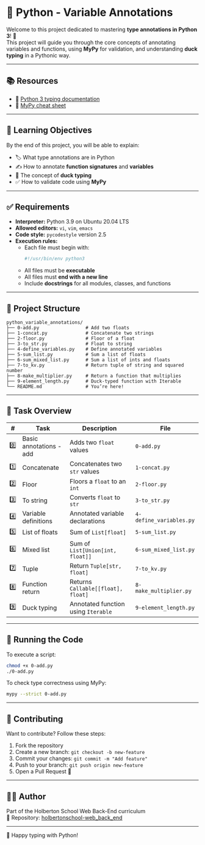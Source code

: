 
# 🧠 Python - Variable Annotations

Welcome to this project dedicated to mastering **type annotations in Python 3**! 🐍  
This project will guide you through the core concepts of annotating variables and functions, using **MyPy** for validation, and understanding **duck typing** in a Pythonic way.

---

## 📚 Resources

- 📄 [Python 3 typing documentation](https://docs.python.org/3/library/typing.html)
- 🧾 [MyPy cheat sheet](https://mypy.readthedocs.io/en/stable/cheat_sheet_py3.html)

---

## 🎯 Learning Objectives

By the end of this project, you will be able to explain:

- 🏷️ What type annotations are in Python
- ✍️ How to annotate **function signatures** and **variables**
- 🦆 The concept of **duck typing**
- ✅ How to validate code using **MyPy**

---

## ✅ Requirements

- **Interpreter:** Python 3.9 on Ubuntu 20.04 LTS  
- **Allowed editors:** `vi`, `vim`, `emacs`  
- **Code style:** `pycodestyle` version 2.5  
- **Execution rules:**
  - Each file must begin with:
    ```python
    #!/usr/bin/env python3
    ```
  - All files must be **executable**
  - All files must **end with a new line**
  - Include **docstrings** for all modules, classes, and functions

---

## 📂 Project Structure

```plaintext
python_variable_annotations/
├── 0-add.py                 # Add two floats
├── 1-concat.py              # Concatenate two strings
├── 2-floor.py               # Floor of a float
├── 3-to_str.py              # Float to string
├── 4-define_variables.py    # Define annotated variables
├── 5-sum_list.py            # Sum a list of floats
├── 6-sum_mixed_list.py      # Sum a list of ints and floats
├── 7-to_kv.py               # Return tuple of string and squared number
├── 8-make_multiplier.py     # Return a function that multiplies
├── 9-element_length.py      # Duck-typed function with Iterable
└── README.md                # You’re here!
```

---

## 🧪 Task Overview

| # | Task | Description | File |
|---|------|-------------|------|
| 0️⃣ | Basic annotations - add | Adds two `float` values | `0-add.py` |
| 1️⃣ | Concatenate | Concatenates two `str` values | `1-concat.py` |
| 2️⃣ | Floor | Floors a `float` to an `int` | `2-floor.py` |
| 3️⃣ | To string | Converts `float` to `str` | `3-to_str.py` |
| 4️⃣ | Variable definitions | Annotated variable declarations | `4-define_variables.py` |
| 5️⃣ | List of floats | Sum of `List[float]` | `5-sum_list.py` |
| 6️⃣ | Mixed list | Sum of `List[Union[int, float]]` | `6-sum_mixed_list.py` |
| 7️⃣ | Tuple | Return `Tuple[str, float]` | `7-to_kv.py` |
| 8️⃣ | Function return | Returns `Callable[[float], float]` | `8-make_multiplier.py` |
| 9️⃣ | Duck typing | Annotated function using `Iterable` | `9-element_length.py` |

---

## 🚀 Running the Code

To execute a script:
```bash
chmod +x 0-add.py
./0-add.py
```

To check type correctness using MyPy:
```bash
mypy --strict 0-add.py
```

---

## 🤝 Contributing

Want to contribute? Follow these steps:

1. Fork the repository  
2. Create a new branch: `git checkout -b new-feature`  
3. Commit your changes: `git commit -m "Add feature"`  
4. Push to your branch: `git push origin new-feature`  
5. Open a Pull Request 🚀

---

## 👨‍💻 Author

Part of the Holberton School Web Back-End curriculum  
📁 Repository: [holbertonschool-web_back_end](https://github.com/holbertonschool-web_back_end)

---

🎉 Happy typing with Python!
```

